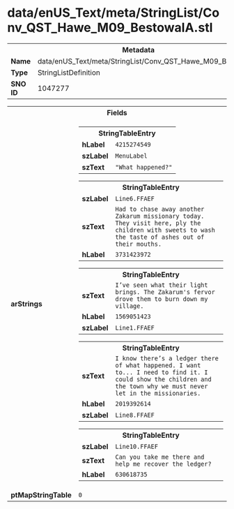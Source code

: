 <h1>data/enUS_Text/meta/StringList/Conv_QST_Hawe_M09_BestowalA.stl</h1><table><tr><th colspan="100%">Metadata</th></tr><tr><td><b>Name</b></td><td>data/enUS_Text/meta/StringList/Conv_QST_Hawe_M09_BestowalA.stl</td></tr><tr><td><b>Type</b></td><td>StringListDefinition</td></tr><tr><td><b>SNO ID</b></td><td>1047277</td></tr></table>

<table><tr><th colspan="100%">Fields</th></tr><tr><td><b>arStrings</b></td><td><table><tr><th colspan="100%">StringTableEntry</th></tr><tr><td><b>hLabel</b></td><td><code>4215274549</code></td></tr><tr><td><b>szLabel</b></td><td><code>MenuLabel</code></td></tr><tr><td><b>szText</b></td><td><code>"What happened?"</code></td></tr></table>


<table><tr><th colspan="100%">StringTableEntry</th></tr><tr><td><b>szLabel</b></td><td><code>Line6.FFAEF</code></td></tr><tr><td><b>szText</b></td><td><code>Had to chase away another Zakarum missionary today. They visit here, ply the children with sweets to wash the taste of ashes out of their mouths.</code></td></tr><tr><td><b>hLabel</b></td><td><code>3731423972</code></td></tr></table>


<table><tr><th colspan="100%">StringTableEntry</th></tr><tr><td><b>szText</b></td><td><code>I’ve seen what their light brings. The Zakarum's fervor drove them to burn down my village.</code></td></tr><tr><td><b>hLabel</b></td><td><code>1569051423</code></td></tr><tr><td><b>szLabel</b></td><td><code>Line1.FFAEF</code></td></tr></table>


<table><tr><th colspan="100%">StringTableEntry</th></tr><tr><td><b>szText</b></td><td><code>I know there’s a ledger there of what happened. I want to... I need to find it. I could show the children and the town why we must never let in the missionaries.</code></td></tr><tr><td><b>hLabel</b></td><td><code>2019392614</code></td></tr><tr><td><b>szLabel</b></td><td><code>Line8.FFAEF</code></td></tr></table>


<table><tr><th colspan="100%">StringTableEntry</th></tr><tr><td><b>szLabel</b></td><td><code>Line10.FFAEF</code></td></tr><tr><td><b>szText</b></td><td><code>Can you take me there and help me recover the ledger?</code></td></tr><tr><td><b>hLabel</b></td><td><code>630618735</code></td></tr></table>


</td></tr><tr><td><b>ptMapStringTable</b></td><td><code>0</code></td></tr></table>

